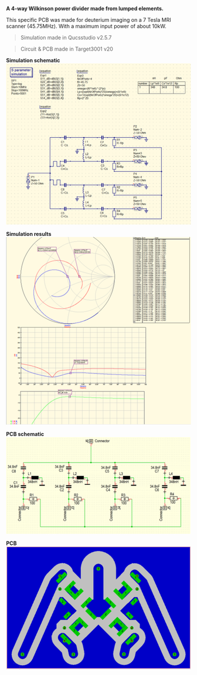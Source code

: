 **A 4-way Wilkinson power divider made from lumped elements.**

This specific PCB was made for deuterium imaging on a 7 Tesla MRI scanner (45.75MHz). With a maximum input power of about 10kW.

> Simulation made in Qucsstudio v2.5.7

> Circuit & PCB made in Target3001 v20

**Simulation schematic**
![Simulation schematic](Simulation/Schematic.png)

**Simulation results**
![Simulation results](Simulation/Simulation.png)

**PCB schematic**
![PCB schematic](PCB/Schematic.png)

**PCB**
![PCB](PCB/PCB.png)
